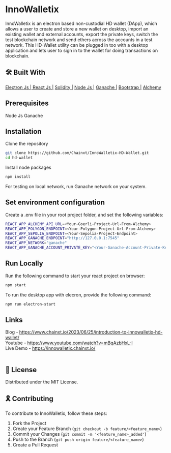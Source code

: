 # InnoWalletix

InnoWalletix is an electron based non-custodial HD wallet (DApp), which allows a user to create and store a new wallet on desktop, import an existing wallet and external accounts, export the private keys, switch the test blockchain network and send ethers across the accounts in a test network. This HD-Wallet utility can be plugged in too with a desktop application and lets user to sign in to the wallet for doing transactions on blockchain.

## 🛠 Built With

<div align="left">
<a href="https://www.electronjs.org/docs/latest" target="_blank" rel="noreferrer">Electron Js | </a>
<a href="https://react.dev/learn" target="_blank" rel="noreferrer">React Js |</a>
<a href="https://docs.soliditylang.org/en/develop/" target="_blank" rel="noreferrer">Solidity |</a>
<a href="https://nodejs.org/en/docs" target="_blank" rel="noreferrer">Node Js |</a>
<a href="https://trufflesuite.com/docs/ganache/" target="_blank" rel="noreferrer">Ganache |</a>
<a href="https://getbootstrap.com/docs/4.1/getting-started/introduction/" target="_blank" rel="noreferrer">Bootstrap |</a>
<a href="https://dashboard.alchemy.com/" target="_blank" rel="noreferrer">Alchemy</a>
</div>

## Prerequisites

Node Js
Ganache

## Installation

Clone the repository

```bash
git clone https://github.com/Chainxt/InnoWalletix-HD-Wallet.git
cd hd-wallet
```

Install node packages

```bash
npm install
```
For testing on local network, run Ganache network on your system.

## Set environment configuration

Create a .env file in your root project folder, and set the following variables:

```bash
REACT_APP_ALCHEMY_API_URL=<Your-Goerli-Project-Url-From-Alchemy>
REACT_APP_POLYGON_ENDPOINT=<Your-Polygon-Project-Url-From-Alchemy>
REACT_APP_SEPOLIA_ENDPOINT=<Your-Sepolia-Project-Endpoint>
REACT_APP_GANACHE_ENDPOINT="http://127.0.0.1:7545"
REACT_APP_NETWORK="ganache"
REACT_APP_GANACHE_ACCOUNT_PRIVATE_KEY="<Your-Ganache-Account-Private-Key-For-Local-Deployment>"
```

## Run Locally

Run the following command to start your react project on browser:

```bash
npm start
```

To run the desktop app with elecron, provide the following command:

```bash
npm run electron-start
```

## Links

Blog - https://www.chainxt.io/2023/06/25/introduction-to-innowalletix-hd-wallet/ <br/>
Youtube - https://www.youtube.com/watch?v=mBqAzbHxL-I <br/>
Live Demo - https://innowalletix.chainxt.io/ <br/><br/>

## 📜 License

Distributed under the MIT License.

## 🎗️ Contributing

To contribute to InnoWalletix, follow these steps:

1. Fork the Project
2. Create your Feature Branch (`git checkout -b feature/<feature_name>`)
3. Commit your Changes (`git commit -m '<feature_name>_added'`)
4. Push to the Branch (`git push origin feature/<feature_name>`)
5. Create a Pull Request
